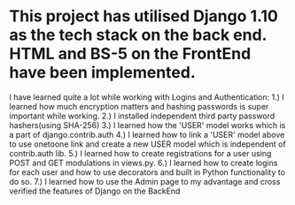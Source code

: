 # This project has utilised Django 1.10 as the tech stack on the back end. HTML and BS-5 on the FrontEnd have been implemented.

I have learned quite a lot while working with Logins and Authentication:
1.) I learned how much encryption matters and hashing passwords is super important while working.
2.) I installed independent third party password hashers(using SHA-256)
3.) I learned how the 'USER' model works which is a part of django.contrib.auth
4.) I learned how to link a 'USER' model above to use onetoone link and create a new USER model which is independent of contrib.auth lib.
5.) I learned how to create registrations for a user using POST and GET modulations in views.py.
6.) I learned how to create logins for each user and how to use decorators and built in Python functionality to do so.
7.) I learned how to use the Admin page to my advantage and cross verified the features of Django on the BackEnd
